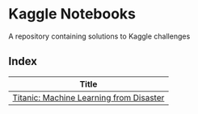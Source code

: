 # Kaggle Notebooks
A repository containing solutions to Kaggle challenges

## Index
| Title |
| :-: |
| [Titanic: Machine Learning from Disaster](./titanic-ml-disaster) |
